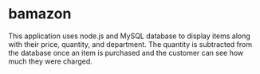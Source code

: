 # bamazon
This application uses node.js and MySQL database to display items along with their price, quantity, and department. The quantity is subtracted from the database once an item is purchased and the customer can see how much they were charged.

